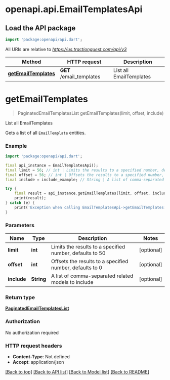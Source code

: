 # openapi.api.EmailTemplatesApi

## Load the API package
```dart
import 'package:openapi/api.dart';
```

All URIs are relative to *https://us.tractionguest.com/api/v3*

Method | HTTP request | Description
------------- | ------------- | -------------
[**getEmailTemplates**](EmailTemplatesApi.md#getemailtemplates) | **GET** /email_templates | List all EmailTemplates


# **getEmailTemplates**
> PaginatedEmailTemplatesList getEmailTemplates(limit, offset, include)

List all EmailTemplates

Gets a list of all `EmailTemplate` entities.

### Example 
```dart
import 'package:openapi/api.dart';

final api_instance = EmailTemplatesApi();
final limit = 56; // int | Limits the results to a specified number, defaults to 50
final offset = 56; // int | Offsets the results to a specified number, defaults to 0
final include = include_example; // String | A list of comma-separated related models to include

try { 
    final result = api_instance.getEmailTemplates(limit, offset, include);
    print(result);
} catch (e) {
    print('Exception when calling EmailTemplatesApi->getEmailTemplates: $e\n');
}
```

### Parameters

Name | Type | Description  | Notes
------------- | ------------- | ------------- | -------------
 **limit** | **int**| Limits the results to a specified number, defaults to 50 | [optional] 
 **offset** | **int**| Offsets the results to a specified number, defaults to 0 | [optional] 
 **include** | **String**| A list of comma-separated related models to include | [optional] 

### Return type

[**PaginatedEmailTemplatesList**](PaginatedEmailTemplatesList.md)

### Authorization

No authorization required

### HTTP request headers

 - **Content-Type**: Not defined
 - **Accept**: application/json

[[Back to top]](#) [[Back to API list]](../README.md#documentation-for-api-endpoints) [[Back to Model list]](../README.md#documentation-for-models) [[Back to README]](../README.md)

